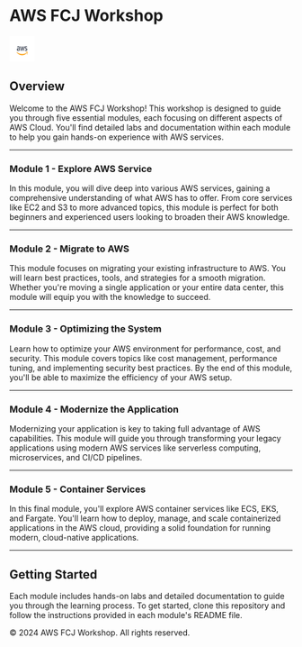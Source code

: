 # AWS FCJ Workshop

<img src ="./Image/aws-logo.jpg" width="45" height="45">

## Overview

Welcome to the AWS FCJ Workshop! This workshop is designed to guide you through five essential modules, each focusing on different aspects of AWS Cloud. You'll find detailed labs and documentation within each module to help you gain hands-on experience with AWS services.

---

### Module 1 - Explore AWS Service


In this module, you will dive deep into various AWS services, gaining a comprehensive understanding of what AWS has to offer. From core services like EC2 and S3 to more advanced topics, this module is perfect for both beginners and experienced users looking to broaden their AWS knowledge.

---

### Module 2 - Migrate to AWS


This module focuses on migrating your existing infrastructure to AWS. You will learn best practices, tools, and strategies for a smooth migration. Whether you're moving a single application or your entire data center, this module will equip you with the knowledge to succeed.

---

### Module 3 - Optimizing the System


Learn how to optimize your AWS environment for performance, cost, and security. This module covers topics like cost management, performance tuning, and implementing security best practices. By the end of this module, you'll be able to maximize the efficiency of your AWS setup.

---

### Module 4 - Modernize the Application


Modernizing your application is key to taking full advantage of AWS capabilities. This module will guide you through transforming your legacy applications using modern AWS services like serverless computing, microservices, and CI/CD pipelines.

---

### Module 5 - Container Services


In this final module, you'll explore AWS container services like ECS, EKS, and Fargate. You'll learn how to deploy, manage, and scale containerized applications in the AWS cloud, providing a solid foundation for running modern, cloud-native applications.

---

## Getting Started

Each module includes hands-on labs and detailed documentation to guide you through the learning process. To get started, clone this repository and follow the instructions provided in each module's README file.


© 2024 AWS FCJ Workshop. All rights reserved.
